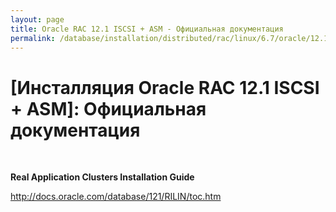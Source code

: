 ```yaml
---
layout: page
title: Oracle RAC 12.1 ISCSI + ASM - Официальная документация
permalink: /database/installation/distributed/rac/linux/6.7/oracle/12.1/iscsi-asm/docs/
---
```


# [Инсталляция Oracle RAC 12.1 ISCSI + ASM]: Официальная документация


<br/>

<strong>Real Application Clusters Installation Guide<br/></strong>

http://docs.oracle.com/database/121/RILIN/toc.htm

